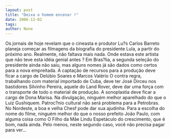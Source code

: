 ```yaml
---
layout: post
title: "Deixa o homem encenar !"
date: 2006-12-02
tags: 
author: None
---
```

Os jornais de hoje revelam que o cineasta e produtor Lu?s Carlos Barreto planeja começar as filmagens da biografia do presidente Lula, a partir do próximo ano. Realmente, não faltava mais nada. Onde estava este artista que não teve esta idéia genial antes ?
Em Bras?lia, a segunda seleção do presidente ainda não saiu, mas alguns nomes já são dados como certos para a nova empreitada.
A captação de recursos para a produção deve ficar a cargo de Delúbio Soares e Marcos Valério
O contra regra, trabalhando com material importado de Cuba, deve ter José Dirceu nos bastidores
Silvinho Pereira, aquele do
 Land Rover, deve dar uma força com o transporte de todo o material de produção.
A sonoplastia deve ficar a cargo de Dona Marisa.
Na divulgação, ninguém melhor aparelhado do que o Luiz Gushiquem.
Patroc?nio cultural não será problema para a Petrobras. No Nordeste, a boa e velha Chesf pode dar sua ajudinha.
Para a escolha do nome do filme, ninguém melhor do que o nosso prefeito João Paulo, com alguma coisa como O Filho da Mãe Lindu
Espetáculo do crescimento, que é bom, nada ainda. Pelo menos, neste segundo caso, você não precisa pagar para ver... 